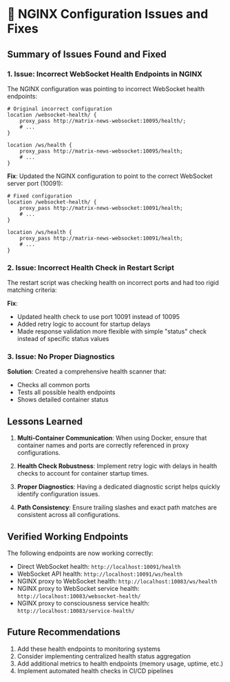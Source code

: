 # 🔱 NGINX Configuration Issues and Fixes

## Summary of Issues Found and Fixed

### 1. Issue: Incorrect WebSocket Health Endpoints in NGINX

The NGINX configuration was pointing to incorrect WebSocket health endpoints:

```nginx
# Original incorrect configuration
location /websocket-health/ {
    proxy_pass http://matrix-news-websocket:10095/health/;
    # ...
}

location /ws/health {
    proxy_pass http://matrix-news-websocket:10095/health;
    # ...
}
```

**Fix**: Updated the NGINX configuration to point to the correct WebSocket server port (10091):

```nginx
# Fixed configuration
location /websocket-health/ {
    proxy_pass http://matrix-news-websocket:10091/health;
    # ...
}

location /ws/health {
    proxy_pass http://matrix-news-websocket:10091/health;
    # ...
}
```

### 2. Issue: Incorrect Health Check in Restart Script

The restart script was checking health on incorrect ports and had too rigid matching criteria:

**Fix**:

- Updated health check to use port 10091 instead of 10095
- Added retry logic to account for startup delays
- Made response validation more flexible with simple "status" check instead of specific status values

### 3. Issue: No Proper Diagnostics

**Solution**: Created a comprehensive health scanner that:

- Checks all common ports
- Tests all possible health endpoints
- Shows detailed container status

## Lessons Learned

1. **Multi-Container Communication**: When using Docker, ensure that container names and ports are correctly referenced in proxy configurations.

2. **Health Check Robustness**: Implement retry logic with delays in health checks to account for container startup times.

3. **Proper Diagnostics**: Having a dedicated diagnostic script helps quickly identify configuration issues.

4. **Path Consistency**: Ensure trailing slashes and exact path matches are consistent across all configurations.

## Verified Working Endpoints

The following endpoints are now working correctly:

- Direct WebSocket health: `http://localhost:10091/health`
- WebSocket API health: `http://localhost:10091/ws/health`
- NGINX proxy to WebSocket health: `http://localhost:10083/ws/health`
- NGINX proxy to WebSocket service health: `http://localhost:10083/websocket-health/`
- NGINX proxy to consciousness service health: `http://localhost:10083/service-health/`

## Future Recommendations

1. Add these health endpoints to monitoring systems
2. Consider implementing centralized health status aggregation
3. Add additional metrics to health endpoints (memory usage, uptime, etc.)
4. Implement automated health checks in CI/CD pipelines
